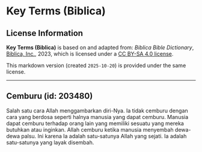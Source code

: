 # Key Terms (Biblica)

## License Information

**Key Terms (Biblica)** is based on and adapted from: _Biblica Bible Dictionary_, [Biblica, Inc.](https://www.biblica.com/), 2023, which is licensed under a [CC BY-SA 4.0 license](https://creativecommons.org/licenses/by-sa/4.0/legalcode.en).

This markdown version (created `2025-10-20`) is provided under the same license.



--------------------------------

## Cemburu (id: 203480)

Salah satu cara Allah menggambarkan diri\-Nya. Ia tidak cemburu dengan cara yang berdosa seperti halnya manusia yang dapat cemburu. Manusia dapat cemburu terhadap orang lain yang memiliki sesuatu yang mereka butuhkan atau inginkan. Allah cemburu ketika manusia menyembah dewa\-dewa palsu. Ini karena Ia adalah satu\-satunya Allah yang sejati. Ia adalah satu\-satunya yang layak disembah.


